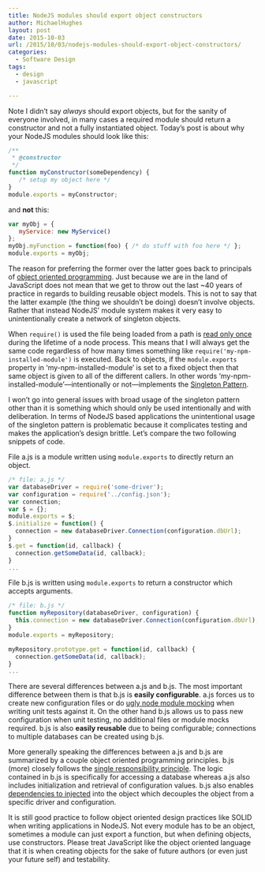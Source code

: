 ```yaml
---
title: NodeJS modules should export object constructors
author: MichaelHughes
layout: post
date: 2015-10-03
url: /2015/10/03/nodejs-modules-should-export-object-constructors/
categories:
  - Software Design
tags:
  - design
  - javascript

---
```

Note I didn’t say _always_ should export objects, but for the sanity of everyone involved, in many cases a required module should return a constructor and 
not a fully instantiated object. Today’s post is about why your NodeJS modules should look like this:

```javascript
/**
 * @constructor
 */
function myConstructor(someDependency) {
   /* setup my object here */
}
module.exports = myConstructor;
```

and **not** this:

```javascript
var myObj = {
   myService: new MyService()
};
myObj.myFunction = function(foo) { /* do stuff with foo here */ };
module.exports = myObj;
```

<!--more-->

The reason for preferring the former over the latter goes back to principals of [object oriented programming][1]. Just because we are in the land of JavaScript does not mean that we get to throw out the last ~40 years of practice in regards to building reusable object models. This is not to say that the latter example (the thing we shouldn&#8217;t be doing) doesn’t involve objects. Rather that instead NodeJS’ module system makes it very easy to unintentionally create a network of singleton objects.

When `require()` is used the file being loaded from a path is [read only once][2] during the lifetime of a node process. This means that I will always get the same code regardless of how many times something like `require('my-npm-installed-module')` is executed. Back to objects, if the `module.exports` property in &#8216;my-npm-installed-module&#8217; is set to a fixed object then that same object is given to all of the different callers. In other words &#8216;my-npm-installed-module&#8217;—intentionally or not—implements the [Singleton Pattern][3].

I won’t go into general issues with broad usage of the singleton pattern other than it is something which should only be used intentionally and with deliberation. In terms of NodeJS based applications the unintentional usage of the singleton pattern is problematic because it complicates testing and makes the application’s design brittle. Let’s compare the two following snippets of code.

File a.js is a module written using `module.exports` to directly return an object.

```javascript
/* file: a.js */
var databaseDriver = require('some-driver');
var configuration = require('../config.json');
var connection;
var $ = {};
module.exports = $;
$.initialize = function() {
  connection = new databaseDriver.Connection(configuration.dbUrl);
}
$.get = function(id, callback) {
  connection.getSomeData(id, callback);
}
...
```

File b.js is written using `module.exports` to return a constructor which accepts arguments.

```javascript
/* file: b.js */
function myRepository(databaseDriver, configuration) {
  this.connection = new databaseDriver.Connection(configuration.dbUrl);
}
module.exports = myRepository;

myRepository.prototype.get = function(id, callback) {
  connection.getSomeData(id, callback);
}
...
```

There are several differences between a.js and b.js. The most important difference between them is that b.js is **easily configurable**. a.js forces us to create new configuration files or do [ugly node module mocking][4] when writing unit tests against it. On the other hand b.js allows us to pass new configuration when unit testing, no additional files or module mocks required. b.js is also **easily reusable** due to being configurable; connections to multiple databases can be created using b.js.

More generally speaking the differences between a.js and b.js are summarized by a couple object oriented programming principles. b.js (more) closely follows the [single responsibility principle][5]. The logic contained in b.js is specifically for accessing a database whereas a.js also includes initialization and retrieval of configuration values. b.js also enables [dependencies to injected][6] into the object which decouples the object from a specific driver and configuration.

It is still good practice to follow object oriented design practices like SOLID when writing applications in NodeJS. Not every module has to be an object, sometimes a module can just export a function, but when defining objects, use constructors. Please treat JavaScript like the object oriented language that it is when creating objects for the sake of future authors (or even just your future self) and testability.

 [1]: https://en.wikipedia.org/wiki/Object-oriented_programming
 [2]: https://nodejs.org/api/modules.html#modules_caching
 [3]: https://en.wikipedia.org/wiki/Singleton_pattern
 [4]: https://github.com/mfncooper/mockery
 [5]: https://en.wikipedia.org/wiki/Single_responsibility_principle
 [6]: https://en.wikipedia.org/wiki/Dependency_inversion_principle